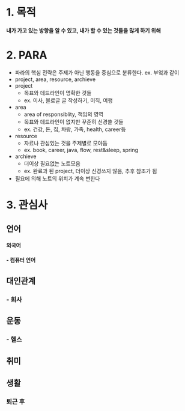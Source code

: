 # 1. 목적
#### 내가 가고 있는 방향을 알 수 있고, 내가 할 수 있는 것들을 많게 하기 위해
# 2. PARA
- 파라의 핵심 전략은 주제가 아닌 행동을 중심으로 분류한다. ex. 부엌과 같이
- project, area, resource, archieve
- project 
	- 목표와 데드라인이 명확한 것들
	- ex. 이사, 블로글 글 작성하기, 이직, 여행
- area
	- area of responsiblity, 책임의 영역
	- 목표와 데드라인이 없지만 꾸준히 신경쓸 것들
	- ex. 건강, 돈, 집, 차랑, 가족, health, career등
- resource
	- 자료나 관심있는 것을 주제별로 모아둠
	- ex. book, career, java, flow, rest&sleep, spring
- archieve
	- 더이상 필요없는 노트모음
	- ex. 완료과 된 project, 더이상 신경쓰지 않음, 추후 참조가 됨 
- 필요에 의해 노트의 위치가 계속 변한다

# 3. 관심사

##  언어
####  외국어

#### - 컴퓨터 언어


## 대인관계
### - 회사

## 운동
### - 헬스

## 취미

## 생활
### 퇴근 후



